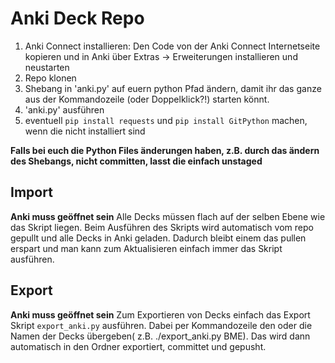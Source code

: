 # Anki Deck Repo

1. Anki Connect installieren: Den Code von der Anki Connect Internetseite kopieren und in Anki über Extras -> Erweiterungen installieren und neustarten
2. Repo klonen
3. Shebang in 'anki.py' auf euern python Pfad ändern, damit ihr das ganze aus der Kommandozeile (oder Doppelklick?!) starten könnt.
4. 'anki.py' ausführen
5. eventuell `pip install requests` und `pip install GitPython` machen, wenn die nicht installiert sind

**Falls bei euch die Python Files änderungen haben, z.B. durch das ändern des Shebangs, nicht committen, lasst die einfach unstaged**
   

## Import
**Anki muss geöffnet sein**
Alle Decks müssen flach auf der selben Ebene wie das Skript liegen. 
Beim Ausführen des Skripts wird automatisch vom repo gepullt und alle Decks in Anki geladen. 
Dadurch bleibt einem das pullen erspart und man kann zum Aktualisieren einfach immer das Skript ausführen.

## Export
**Anki muss geöffnet sein**
Zum Exportieren von Decks einfach das Export Skript `export_anki.py` ausführen.
Dabei per Kommandozeile den oder die Namen der Decks übergeben( z.B. ./export_anki.py BME).
Das wird dann automatisch in den Ordner exportiert, committet und gepusht.

